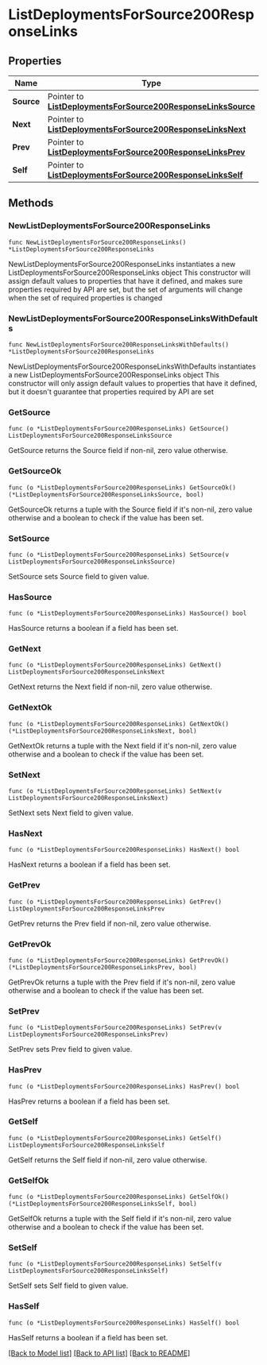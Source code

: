 # ListDeploymentsForSource200ResponseLinks

## Properties

Name | Type | Description | Notes
------------ | ------------- | ------------- | -------------
**Source** | Pointer to [**ListDeploymentsForSource200ResponseLinksSource**](ListDeploymentsForSource200ResponseLinksSource.md) |  | [optional] 
**Next** | Pointer to [**ListDeploymentsForSource200ResponseLinksNext**](ListDeploymentsForSource200ResponseLinksNext.md) |  | [optional] 
**Prev** | Pointer to [**ListDeploymentsForSource200ResponseLinksPrev**](ListDeploymentsForSource200ResponseLinksPrev.md) |  | [optional] 
**Self** | Pointer to [**ListDeploymentsForSource200ResponseLinksSelf**](ListDeploymentsForSource200ResponseLinksSelf.md) |  | [optional] 

## Methods

### NewListDeploymentsForSource200ResponseLinks

`func NewListDeploymentsForSource200ResponseLinks() *ListDeploymentsForSource200ResponseLinks`

NewListDeploymentsForSource200ResponseLinks instantiates a new ListDeploymentsForSource200ResponseLinks object
This constructor will assign default values to properties that have it defined,
and makes sure properties required by API are set, but the set of arguments
will change when the set of required properties is changed

### NewListDeploymentsForSource200ResponseLinksWithDefaults

`func NewListDeploymentsForSource200ResponseLinksWithDefaults() *ListDeploymentsForSource200ResponseLinks`

NewListDeploymentsForSource200ResponseLinksWithDefaults instantiates a new ListDeploymentsForSource200ResponseLinks object
This constructor will only assign default values to properties that have it defined,
but it doesn't guarantee that properties required by API are set

### GetSource

`func (o *ListDeploymentsForSource200ResponseLinks) GetSource() ListDeploymentsForSource200ResponseLinksSource`

GetSource returns the Source field if non-nil, zero value otherwise.

### GetSourceOk

`func (o *ListDeploymentsForSource200ResponseLinks) GetSourceOk() (*ListDeploymentsForSource200ResponseLinksSource, bool)`

GetSourceOk returns a tuple with the Source field if it's non-nil, zero value otherwise
and a boolean to check if the value has been set.

### SetSource

`func (o *ListDeploymentsForSource200ResponseLinks) SetSource(v ListDeploymentsForSource200ResponseLinksSource)`

SetSource sets Source field to given value.

### HasSource

`func (o *ListDeploymentsForSource200ResponseLinks) HasSource() bool`

HasSource returns a boolean if a field has been set.

### GetNext

`func (o *ListDeploymentsForSource200ResponseLinks) GetNext() ListDeploymentsForSource200ResponseLinksNext`

GetNext returns the Next field if non-nil, zero value otherwise.

### GetNextOk

`func (o *ListDeploymentsForSource200ResponseLinks) GetNextOk() (*ListDeploymentsForSource200ResponseLinksNext, bool)`

GetNextOk returns a tuple with the Next field if it's non-nil, zero value otherwise
and a boolean to check if the value has been set.

### SetNext

`func (o *ListDeploymentsForSource200ResponseLinks) SetNext(v ListDeploymentsForSource200ResponseLinksNext)`

SetNext sets Next field to given value.

### HasNext

`func (o *ListDeploymentsForSource200ResponseLinks) HasNext() bool`

HasNext returns a boolean if a field has been set.

### GetPrev

`func (o *ListDeploymentsForSource200ResponseLinks) GetPrev() ListDeploymentsForSource200ResponseLinksPrev`

GetPrev returns the Prev field if non-nil, zero value otherwise.

### GetPrevOk

`func (o *ListDeploymentsForSource200ResponseLinks) GetPrevOk() (*ListDeploymentsForSource200ResponseLinksPrev, bool)`

GetPrevOk returns a tuple with the Prev field if it's non-nil, zero value otherwise
and a boolean to check if the value has been set.

### SetPrev

`func (o *ListDeploymentsForSource200ResponseLinks) SetPrev(v ListDeploymentsForSource200ResponseLinksPrev)`

SetPrev sets Prev field to given value.

### HasPrev

`func (o *ListDeploymentsForSource200ResponseLinks) HasPrev() bool`

HasPrev returns a boolean if a field has been set.

### GetSelf

`func (o *ListDeploymentsForSource200ResponseLinks) GetSelf() ListDeploymentsForSource200ResponseLinksSelf`

GetSelf returns the Self field if non-nil, zero value otherwise.

### GetSelfOk

`func (o *ListDeploymentsForSource200ResponseLinks) GetSelfOk() (*ListDeploymentsForSource200ResponseLinksSelf, bool)`

GetSelfOk returns a tuple with the Self field if it's non-nil, zero value otherwise
and a boolean to check if the value has been set.

### SetSelf

`func (o *ListDeploymentsForSource200ResponseLinks) SetSelf(v ListDeploymentsForSource200ResponseLinksSelf)`

SetSelf sets Self field to given value.

### HasSelf

`func (o *ListDeploymentsForSource200ResponseLinks) HasSelf() bool`

HasSelf returns a boolean if a field has been set.


[[Back to Model list]](../README.md#documentation-for-models) [[Back to API list]](../README.md#documentation-for-api-endpoints) [[Back to README]](../README.md)


